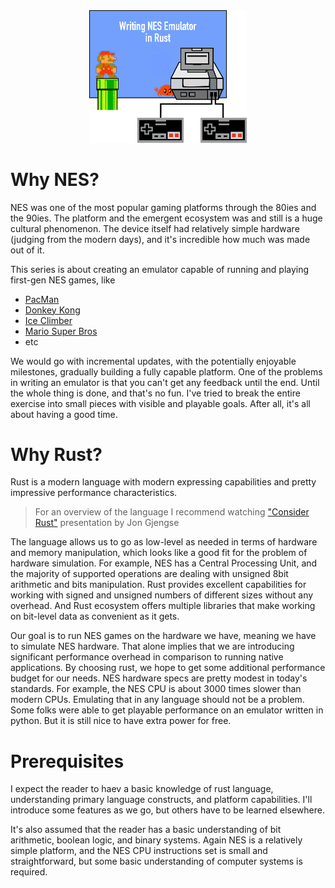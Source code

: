 <div style="text-align:center"><img src="./images/intro.png" width="50%"/></div>

# Why NES? 

NES was one of the most popular gaming platforms through the 80ies and the 90ies. The platform and the emergent ecosystem was and still is a huge cultural phenomenon. The device itself had relatively simple hardware  (judging from the modern days), and it's incredible how much was made out of it. 

This series is about creating an emulator capable of running and playing first-gen NES games, like 
- [PacMan](https://en.wikipedia.org/wiki/Pac-Man)
- [Donkey Kong](https://en.wikipedia.org/wiki/Donkey_Kong)
- [Ice Climber](https://en.wikipedia.org/wiki/Ice_Climber)
- [Mario Super Bros](https://en.wikipedia.org/wiki/Super_Mario_Bros)
- etc

We would go with incremental updates, with the potentially enjoyable milestones, gradually building a fully capable platform. One of the problems in writing an emulator is that you can't get any feedback until the end. Until the whole thing is done, and that's no fun. I've tried to break the entire exercise into small pieces with visible and playable goals. After all, it's all about having a good time. 


# Why Rust? 

Rust is a modern language with modern expressing capabilities and pretty impressive performance characteristics. 

> For an overview of the language I recommend watching ["Consider Rust"](https://www.youtube.com/watch?v=DnT-LUQgc7s) presentation by Jon Gjengse

The language allows us to go as low-level as needed in terms of hardware and memory manipulation, which looks like a good fit for the problem of hardware simulation. For example, NES has a Central Processing Unit, and the majority of supported operations are dealing with unsigned 8bit arithmetic and bits manipulation. Rust provides excellent capabilities for working with signed and unsigned numbers of different sizes without any overhead. And Rust ecosystem offers multiple libraries that make working on bit-level data as convenient as it gets. 

Our goal is to run NES games on the hardware we have, meaning we have to simulate NES hardware. That alone implies that we are introducing significant performance overhead in comparison to running native applications. 
By choosing rust, we hope to get some additional performance budget for our needs. NES hardware specs are pretty modest in today's standards. For example, the NES CPU is about 3000 times slower than modern CPUs. Emulating that in any language should not be a problem. Some folks were able to get playable performance on an emulator written in python. But it is still nice to have extra power for free. 

# Prerequisites

I expect the reader to haev a basic knowledge of rust language, understanding primary language constructs, and platform capabilities. I'll introduce some features as we go, but others have to be learned elsewhere.

It's also assumed that the reader has a basic understanding of bit arithmetic, boolean logic, and binary systems. Again NES is a relatively simple platform, and the NES CPU instructions set is small and straightforward, but some basic understanding of computer systems is required. 

